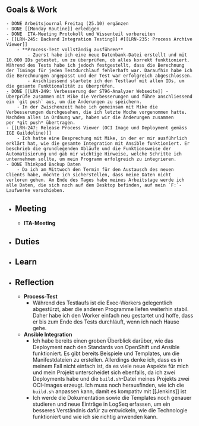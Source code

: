 ## Goals & Work
	- DONE Arbeitsjournal Freitag (25.10) ergänzen
	- DONE [[Monday Routine]] erledigen
	- DONE  ITA-Meeting Protokoll und Wissenteil vorbereiten
	- [[LRN-245: Backend Integration Testing]] #[[LRN-235: Process Archive Viewer]]
		- **Process-Test vollständig ausführen**
			- Zuerst habe ich eine neue Datenbank-Datei erstellt und mit 10.000 IDs getestet, um zu überprüfen, ob alles korrekt funktioniert. Während des Tests habe ich jedoch festgestellt, dass die Berechnung der Timings für jeden Testdurchlauf fehlerhaft war. Daraufhin habe ich die Berechnungen angepasst und der Test war erfolgreich abgeschlossen.
			- Anschliessend startete ich den Testlauf mit allen IDs, um die gesamte Funktionalität zu überprüfen.
	- DONE [[LRN-249: Verbesserung der ST96-Analyzer Webseite]] - Überprüfe zusammen mit Mike die Verbesserungen und führe anschliessend ein `git push` aus, um die Änderungen zu speichern.
		- In der Zwischenzeit habe ich gemeinsam mit Mike die Verbesserungen durchgesehen, die ich letzte Woche vorgenommen hatte. Nachdem alles in Ordnung war, haben wir die Änderungen zusammen per *git push* übertragen.
	- [[LRN-247: Release Process Viewer (OCI Image und Deployment gemäss IGE Guildeline)]]
		- Ich hatte eine Besprechung mit Mike, in der er mir ausführlich erklärt hat, wie die gesamte Integration mit Ansible funktioniert. Er beschrieb die grundlegenden Abläufe und die Funktionsweise der Automatisierung und gab mir wichtige Hinweise, welche Schritte ich unternehmen sollte, um mein Programm erfolgreich zu integrieren.
	- DONE Thinkpad Backup Daten
		- Da ich am Mittwoch den Termin für den Austausch des neuen Clients habe, möchte ich sicherstellen, dass meine Daten nicht verloren gehen. Am Ende des Tages habe meines Arbeitstage werde ich alle Daten, die sich noch auf dem Desktop befinden, auf mein `F:`-Laufwerke verschieben.
- ## Meeting
	- **ITA-Meeting**
- ## Duties
- ## Learn
- ## Reflection
	- **Process-Test**
		- Während des Testlaufs ist die Exec-Workers gelegentlich abgestürzt, aber die anderen Programme liefen weiterhin stabil. Daher habe ich den Worker einfach neu gestartet und hoffe, dass er bis zum Ende des Tests durchläuft, wenn ich nach Hause gehe.
	- **Ansible Integration**
		- Ich habe bereits einen groben Überblick darüber, wie das Deployment nach den Standards von OpenShift und Ansible funktioniert. Es gibt bereits Beispiele und Templates, um die Manifestdateien zu erstellen. Allerdings denke ich, dass es in meinem Fall nicht einfach ist, da es viele neue Aspekte für mich und mein Projekt unterscheidet sich ebenfalls, da ich zwei Deployments habe und die `build.sh`-Datei meines Projekts zwei OCI-Images erzeugt. Ich muss noch herausfinden, wie ich die `build.sh` anpassen kann, damit es kompatitv mit [[Jenkins]] ist
		- Ich werde die Dokumentation sowie die Templates noch genauer studieren und neue Einträge in LogSeq erfassen, um ein besseres Verständnis dafür zu entwickeln, wie die Technologie funktioniert und wie ich sie richtig anwenden kann.